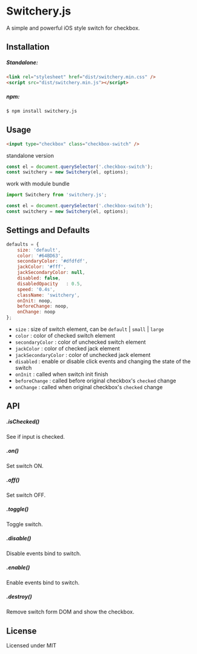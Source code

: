 # Switchery.js

A simple and powerful iOS style switch for checkbox.

## Installation

##### Standalone:

```html
<link rel="stylesheet" href="dist/switchery.min.css" />
<script src="dist/switchery.min.js"></script>
```

##### npm:

```bash
$ npm install switchery.js 
```

## Usage

````html
<input type="checkbox" class="checkbox-switch" />
````

standalone version

````javascript
const el = document.querySelector('.checkbox-switch');
const switchery = new Switchery(el, options);
````

work with module bundle

```javascript
import Switchery from 'switchery.js';

const el = document.querySelector('.checkbox-switch');
const switchery = new Switchery(el, options);
```

## Settings and Defaults

```js
defaults = {
    size: 'default',
    color: '#64BD63',
    secondaryColor: '#dfdfdf',
    jackColor: '#fff',
    jackSecondaryColor: null,
    disabled: false,
    disabledOpacity   : 0.5,
    speed: '0.4s',
    className: 'switchery',
    onInit: noop,
    beforeChange: noop,
    onChange: noop
};
```

- `size` : size of switch element, can be `default` | `small` | `large`
- `color` : color of checked switch element
- `secondaryColor` : color of unchecked switch element
- `jackColor` : color of checked jack element
- `jackSecondaryColor` : color of unchecked jack element
- `disabled` : enable or disable click events and changing the state of the switch
- `onInit` : called when switch init finish
- `beforeChange` : called before original checkbox's `checked` change
- `onChange` : called when original checkbox's `checked` change

## API

##### .isChecked()

See if input is checked.

##### .on()

Set switch ON.

##### .off()

Set switch OFF.

##### .toggle()

Toggle switch.

##### .disable()

Disable events bind to switch.

##### .enable()

Enable events bind to switch.

##### .destroy()

Remove switch form DOM and show the checkbox.

## License

Licensed under MIT

